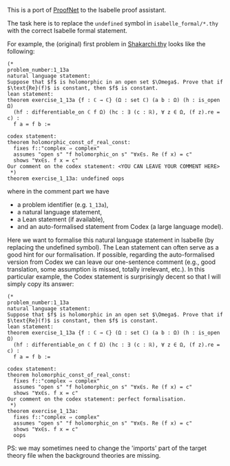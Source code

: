 This is a port of [ProofNet](https://github.com/zhangir-azerbayev/ProofNet) to the Isabelle proof assistant.

The task here is to replace the `undefined` symbol in `isabelle_formal/*.thy` with the correct Isabelle formal statement.

For example, the (original) first problem in [Shakarchi.thy](isabelle_formal/Shakarchi.thy) looks like the following:
```
(*
problem_number:1_13a
natural language statement:
Suppose that $f$ is holomorphic in an open set $\Omega$. Prove that if $\text{Re}(f)$ is constant, then $f$ is constant.
lean statement:
theorem exercise_1_13a {f : ℂ → ℂ} (Ω : set ℂ) (a b : Ω) (h : is_open Ω)
  (hf : differentiable_on ℂ f Ω) (hc : ∃ (c : ℝ), ∀ z ∈ Ω, (f z).re = c) :
  f a = f b :=

codex statement:
theorem holomorphic_const_of_real_const:
  fixes f::"complex ⇒ complex"
  assumes "open s" "f holomorphic_on s" "∀x∈s. Re (f x) = c"
  shows "∀x∈s. f x = c"
Our comment on the codex statement: <YOU CAN LEAVE YOUR COMMENT HERE>
 *)
theorem exercise_1_13a: undefined oops
```
where in the comment part we have
- a problem identifier (e.g. `1_13a`),
- a natural language statement,
- a Lean statement (if available),
- and an auto-formalised statement from Codex (a large language model).

Here we want to formalise this natural language statement in Isabelle (by replacing the undefined symbol). The Lean statement can often serve as a good hint for our formalisation. If possible, regarding the auto-formalised version from Codex we can leave our one-sentence comment (e.g., good translation, some assumption is missed, totally irrelevant, etc.). In this particular example, the Codex statement is surprisingly decent so that I will simply copy its answer:
```
(*
problem_number:1_13a
natural language statement:
Suppose that $f$ is holomorphic in an open set $\Omega$. Prove that if $\text{Re}(f)$ is constant, then $f$ is constant.
lean statement:
theorem exercise_1_13a {f : ℂ → ℂ} (Ω : set ℂ) (a b : Ω) (h : is_open Ω)
  (hf : differentiable_on ℂ f Ω) (hc : ∃ (c : ℝ), ∀ z ∈ Ω, (f z).re = c) :
  f a = f b :=

codex statement:
theorem holomorphic_const_of_real_const:
  fixes f::"complex ⇒ complex"
  assumes "open s" "f holomorphic_on s" "∀x∈s. Re (f x) = c"
  shows "∀x∈s. f x = c"
Our comment on the codex statement: perfect formalisation.
 *)
theorem exercise_1_13a: 
  fixes f::"complex ⇒ complex"
  assumes "open s" "f holomorphic_on s" "∀x∈s. Re (f x) = c"
  shows "∀x∈s. f x = c" 
  oops
```

PS: we may sometimes need to change the 'imports' part of the target theory file when the background theories are missing.